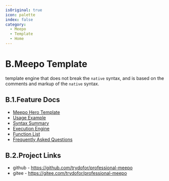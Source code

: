 ```yaml
---
isOriginal: true
icon: palette
index: false
category:
  - Meepo
  - Template
  - Home
---
```


# B.Meepo Template

template engine that does not break the `native` syntax,
and is based on the comments and markup of the `native` syntax.

## B.1.Feature Docs

* [Meepo Hero Template](./b1.meepo.md)
* [Usage Example](./b2.example.md)
* [Syntax Summary](./b3.syntax.md)
* [Execution Engine](./b4.engine.md)
* [Function List](./b5.function.md)
* [Frequently Asked Questions](./b6.question.md)

## B.2.Project Links

* github - <https://github.com/trydofor/professional-meepo>
* gitee - <https://gitee.com/trydofor/professional-meepo>
